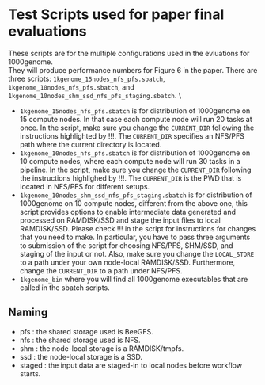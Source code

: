 # Test Scripts used for paper final evaluations
These scripts are for the multiple configurations used in the evluations for 1000genome. \
They will produce performance numbers for Figure 6 in the paper.
There are three scripts: `1kgenome_15nodes_nfs_pfs.sbatch`, `1kgenome_10nodes_nfs_pfs.sbatch`, and `1kgenome_10nodes_shm_ssd_nfs_pfs_staging.sbatch`. \
- `1kgenome_15nodes_nfs_pfs.sbatch` is for distribution of 1000genome on 15 compute nodes. In that case each compute node will run 20 tasks at once. In the script, make sure you change the `CURRENT_DIR` following the instructions highlighted by !!!. The `CURRENT_DIR` specifies an NFS/PFS path where the current directory is located.  
- `1kgenome_10nodes_nfs_pfs.sbatch` is for distribution of 1000genome on 10 compute nodes, where each compute node will run 30 tasks in a pipeline. In the script, make sure you change the `CURRENT_DIR` following the instructions highlighed by !!!. The `CURRENT_DIR` is the PWD that is located in NFS/PFS for different setups.
- `1kgenome_10nodes_shm_ssd_nfs_pfs_staging.sbatch` is for distribution of 1000genome on 10 compute nodes, different from the above one, this script provides options to enable intermediate data generated and processed on RAMDISK/SSD and stage the input files to local RAMDISK/SSD. Please check !!! in the script for instructions for changes that you need to make. In particular, you have to pass three arguments to submission of the script for choosing NFS/PFS, SHM/SSD, and staging of the input or not. Also, make sure you change the `LOCAL_STORE` to a path under your own node-local RAMDISK/SSD. Furthermore, change the `CURRENT_DIR` to a path under NFS/PFS.  
- `1kgenome_bin` where you will find all 1000genome executables that are called in the sbatch scripts.

## Naming
- pfs : the shared storage used is BeeGFS.
- nfs : the shared storage used is NFS.
- shm : the node-local storage is a RAMDISK/tmpfs.
- ssd : the node-local storage is a SSD.
- staged : the input data are staged-in to local nodes before workflow starts.

